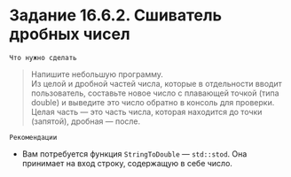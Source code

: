 # Задание 16.6.2. Сшиватель дробных чисел
`Что нужно сделать`
>Напишите небольшую программу.<br>Из целой и дробной частей числа, которые в отдельности вводит пользователь, составьте новое число с плавающей точкой (типа double) и выведите это число обратно в консоль для проверки.<br>Целая часть — это часть числа, которая находится до точки (запятой), дробная — после.

`Рекомендации`

* Вам потребуется функция `StringToDouble` — `std::stod`. Она принимает на вход строку, содержащую в себе число.

